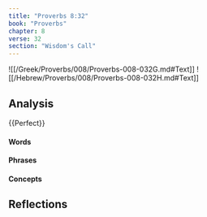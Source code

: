 ```yaml
---
title: "Proverbs 8:32"
book: "Proverbs"
chapter: 8
verse: 32
section: "Wisdom's Call"
---
```

![[/Greek/Proverbs/008/Proverbs-008-032G.md#Text]]
![[/Hebrew/Proverbs/008/Proverbs-008-032H.md#Text]]

## Analysis

{{Perfect}}

#### Words

#### Phrases

#### Concepts

## Reflections
